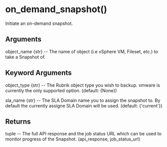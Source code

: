 # on_demand_snapshot()

Initiate an on-demand snapshot.

## Arguments
object_name {str} -- The name of object (i.e vSphere VM, Fileset, etc.) to take a Snapshot of.


## Keyword Arguments
object_type {str} -- The Rubrik object type you wish to backup. vmware is currently the only supported option. (default: {None})

sla_name {str} -- The SLA Domain name you to assign the snapshot to. By default the currently assigne SLA Domain will be used. (default: {'current'})


## Returns
tuple -- The full API response and the job status URL which can be used to monitor progress of the Snapshot. (api_response, job_status_url)



